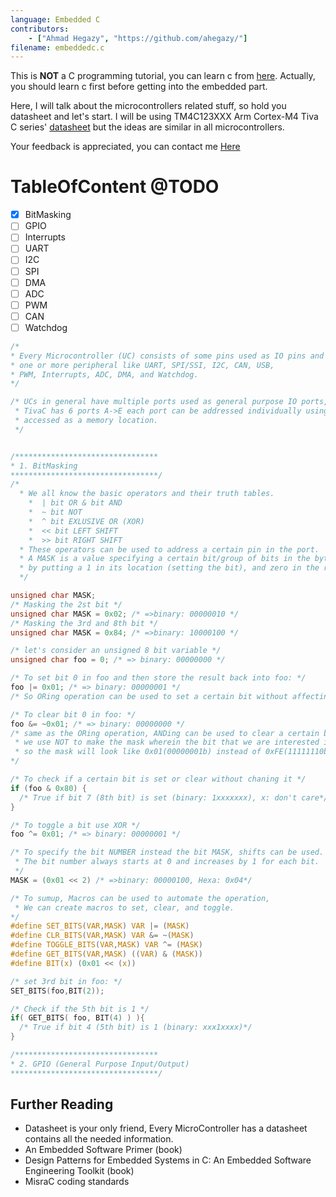 ```yaml
---
language: Embedded C
contributors:
    - ["Ahmad Hegazy", "https://github.com/ahegazy/"]
filename: embeddedc.c
---
```


This is **NOT** a C programming tutorial, you can learn c from [here](https://learnxinyminutes.com/docs/c/). Actually, you should learn c first before getting into the embedded part. 

Here, I will talk about the microcontrollers related stuff, so hold you datasheet and let's start.
I will be using TM4C123XXX Arm Cortex-M4 Tiva C series' [datasheet](www.ti.com/lit/ds/symlink/tm4c123gh6pm.pdf) but the ideas are similar in all microcontrollers. 

Your feedback is appreciated, you can contact me [Here](https://github.com/ahegazy)

# TableOfContent @TODO 
- [x] BitMasking
- [ ] GPIO
- [ ] Interrupts
- [ ] UART
- [ ] I2C
- [ ] SPI 
- [ ] DMA
- [ ] ADC 
- [ ] PWM
- [ ] CAN 
- [ ] Watchdog

```c
/*
* Every Microcontroller (UC) consists of some pins used as IO pins and attached to
* one or more peripheral like UART, SPI/SSI, I2C, CAN, USB, 
* PWM, Interrupts, ADC, DMA, and Watchdog.
*/

/* UCs in general have multiple ports used as general purpose IO ports, A port consists of 8 pins
 * TivaC has 6 ports A->E each port can be addressed individually using a certain register
 * accessed as a memory location.  
 */


/********************************
* 1. BitMasking
*********************************/
/* 
  * We all know the basic operators and their truth tables.
    *  | bit OR & bit AND
    *  ~ bit NOT
    *  ^ bit EXLUSIVE OR (XOR)
    *  << bit LEFT SHIFT
    *  >> bit RIGHT SHIFT
  * These operators can be used to address a certain pin in the port.
  * A MASK is a value specifying a certain bit/group of bits in the byte,
  * by putting a 1 in its location (setting the bit), and zero in the rest (clearing)
  */

unsigned char MASK;
/* Masking the 2st bit */
unsigned char MASK = 0x02; /* =>binary: 00000010 */
/* Masking the 3rd and 8th bit */
unsigned char MASK = 0x84; /* =>binary: 10000100 */

/* let's consider an unsigned 8 bit variable */
unsigned char foo = 0; /* => binary: 00000000 */

/* To set bit 0 in foo and then store the result back into foo: */
foo |= 0x01; /* => binary: 00000001 */
/* So ORing operation can be used to set a certain bit without affecting the rest of the byte */

/* To clear bit 0 in foo: */
foo &= ~0x01; /* => binary: 00000000 */
/* same as the ORing operation, ANDing can be used to clear a certain bit in the byte
 * we use NOT to make the mask wherein the bit that we are interested in changing, is set.
 * so the mask will look like 0x01(00000001b) instead of 0xFE(11111110b)
*/

/* To check if a certain bit is set or clear without chaning it */
if (foo & 0x80) {
  /* True if bit 7 (8th bit) is set (binary: 1xxxxxxx), x: don't care*/
}

/* To toggle a bit use XOR */
foo ^= 0x01; /* => binary: 00000001 */

/* To specify the bit NUMBER instead the bit MASK, shifts can be used.
 * The bit number always starts at 0 and increases by 1 for each bit.
 */
MASK = (0x01 << 2) /* =>binary: 00000100, Hexa: 0x04*/

/* To sumup, Macros can be used to automate the operation, 
 * We can create macros to set, clear, and toggle. 
*/
#define SET_BITS(VAR,MASK) VAR |= (MASK)
#define CLR_BITS(VAR,MASK) VAR &= ~(MASK)
#define TOGGLE_BITS(VAR,MASK) VAR ^= (MASK)
#define GET_BITS(VAR,MASK) ((VAR) & (MASK))
#define BIT(x) (0x01 << (x))

/* set 3rd bit in foo: */
SET_BITS(foo,BIT(2));

/* Check if the 5th bit is 1 */
if( GET_BITS( foo, BIT(4) ) ){
  /* True if bit 4 (5th bit) is 1 (binary: xxx1xxxx)*/
}

/********************************
* 2. GPIO (General Purpose Input/Output)
*********************************/

```
## Further Reading
- Datasheet is your only friend, Every MicroController has a datasheet contains all the needed information.
- An Embedded Software Primer (book)
- Design Patterns for Embedded Systems in C: An Embedded Software Engineering Toolkit (book)
- MisraC coding standards